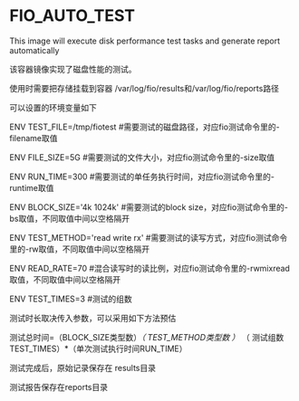# FIO_AUTO_TEST
This image will execute disk performance test tasks and generate report automatically 

该容器镜像实现了磁盘性能的测试。

使用时需要把存储挂载到容器 /var/log/fio/results和/var/log/fio/reports路径

可以设置的环境变量如下

ENV TEST_FILE=/tmp/fiotest       #需要测试的磁盘路径，对应fio测试命令里的-filename取值

ENV FILE_SIZE=5G                 #需要测试的文件大小，对应fio测试命令里的-size取值

ENV RUN_TIME=300                 #需要测试的单任务执行时间，对应fio测试命令里的-runtime取值

ENV BLOCK_SIZE='4k 1024k'        #需要测试的block size，对应fio测试命令里的-bs取值，不同取值中间以空格隔开

ENV TEST_METHOD='read write rx'  #需要测试的读写方式，对应fio测试命令里的-rw取值，不同取值中间以空格隔开

ENV READ_RATE=70                 #混合读写时的读比例，对应fio测试命令里的-rwmixread取值，不同取值中间以空格隔开

ENV TEST_TIMES=3                 #测试的组数

测试时长取决传入参数，可以采用如下方法预估

测试总时间=（BLOCK_SIZE类型数）*（ TEST_METHOD类型数 ）* （ 测试组数TEST_TIMES）*（单次测试执行时间RUN_TIME）


测试完成后，原始记录保存在 results目录




测试报告保存在reports目录
